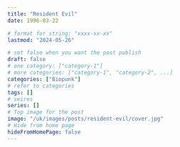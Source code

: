 ```yaml
---
title: "Resident Evil"
date: 1996-03-22

# format for string: "xxxx-xx-xx"
lastmod: "2024-05-26"

# set false when you want the post publish
draft: false
# one category: ["category-1"]
# more categories: ["category-1", "category-2", ...]
categories: ["Biopunk"]
# refer to categories
tags: []
# seires
series: []
# Top image for the post
image: "/uk/images/posts/resident-evil/cover.jpg"
# Hide from home page
hideFromHomePage: false
---
```


<!--more-->
